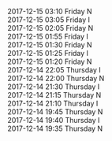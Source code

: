 2017-12-15 03:10 Friday  N  
2017-12-15 03:05 Friday  I  
2017-12-15 02:05 Friday  N  
2017-12-15 01:55 Friday  I  
2017-12-15 01:30 Friday  N  
2017-12-15 01:25 Friday  I  
2017-12-15 01:20 Friday  N  
2017-12-14 22:05 Thursday  I  
2017-12-14 22:00 Thursday  N  
2017-12-14 21:30 Thursday  I  
2017-12-14 21:15 Thursday  N  
2017-12-14 21:10 Thursday  I  
2017-12-14 19:45 Thursday  N  
2017-12-14 19:40 Thursday  I  
2017-12-14 19:35 Thursday  N  
